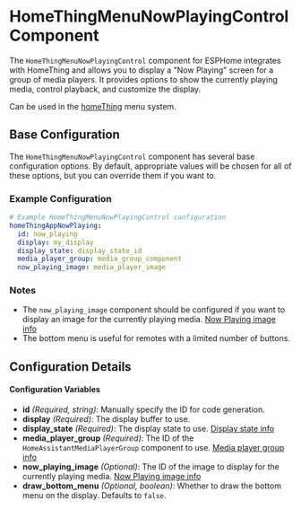 # HomeThingMenuNowPlayingControl Component

The `HomeThingMenuNowPlayingControl` component for ESPHome integrates with HomeThing and allows you to display a "Now Playing" screen for a group of media players. It provides options to show the currently playing media, control playback, and customize the display.

Can be used in the [homeThing](https://github.com/landonr/homeThing) menu system.

## Base Configuration

The `HomeThingMenuNowPlayingControl` component has several base configuration options. By default, appropriate values will be chosen for all of these options, but you can override them if you want to.

### Example Configuration

```yaml
# Example HomeThingMenuNowPlayingControl configuration
homeThingAppNowPlaying:
  id: now_playing
  display: my_display
  display_state: display_state_id
  media_player_group: media_group_component
  now_playing_image: media_player_image
```

### Notes

- The `now_playing_image` component should be configured if you want to display an image for the currently playing media. [Now Playing image info](../../common/nowPlayingImage.yaml)
- The bottom menu is useful for remotes with a limited number of buttons.

## Configuration Details

#### Configuration Variables

- **id** *(Required, string)*: Manually specify the ID for code generation.
- **display** *(Required)*: The display buffer to use.
- **display_state** *(Required)*: The display state to use. [Display state info](../homeThingDisplayState)
- **media_player_group** *(Required)*: The ID of the `HomeAssistantMediaPlayerGroup` component to use. [Media player group info](https://github.com/landonr/esphome-components/tree/main/components/homeassistant_media_player)
- **now_playing_image** *(Optional)*: The ID of the image to display for the currently playing media. [Now Playing image info](../../common/nowPlayingImage.yaml)
- **draw_bottom_menu** *(Optional, boolean)*: Whether to draw the bottom menu on the display. Defaults to `false`.
